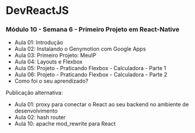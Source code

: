 # DevReactJS

### Módulo 10 - Semana 6 - Primeiro Projeto em React-Native
- Aula 01: Introdução
- Aula 02: Instalando o Genymotion com Google Apps
- Aula 03: Primeiro Projeto: MeuIP 
- Aula 04: Layouts e Flexbox
- Aula 05: Projeto - Praticando Flexbox - Calculadora - Parte 1
- Aula 06: Projeto - Praticando Flexbox - Calculadora - Parte 2
- Como foi o seu aprendizado?

Publicação alternativa:​
- Aula 01: proxy para conectar o React ao seu backend no ambiente de desenvolvimento
- Aula 02: hash router
- Aula 10: apache mod_rewrite para React